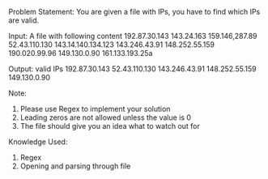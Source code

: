 Problem Statement: You are given a file with IPs, you have to find which IPs are valid.

Input: A file with following content
192.87.30.143
143.24.163
159.146,287.89
52.43.110.130
143.14.140.134.123
143.246.43.91
148.252.55.159
190.020.99.96
149.130.0.90
161.133.193.25a
 
Output: valid IPs
192.87.30.143
52.43.110.130
143.246.43.91
148.252.55.159
149.130.0.90
 
Note:
1) Please use Regex to implement your solution
2) Leading zeros are not allowed unless the value is 0
3) The file should give you an idea what to watch out for


Knowledge Used:
1) Regex
2) Opening and parsing through file